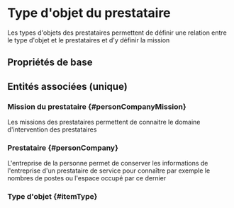 # Type d'objet du prestataire
<!--- THIS FILE IS GENERATED PLEASE DO NOT EDIT IT DIRECTLY --->

Les types d'objets des prestataires permettent de définir une relation entre le type d'objet et le prestataires et d'y définir la mission

## Propriétés de base



## Entités associées (unique)

### Mission du prestataire {#personCompanyMission}
        
Les missions des prestataires permettent de connaitre le domaine d'intervention des prestataires
### Prestataire {#personCompany}
        
L'entreprise de la personne permet de conserver les informations de l'entreprise d'un prestataire de service pour connaître par exemple le nombres de postes ou l'espace occupé par ce dernier
### Type d'objet {#itemType}
        





